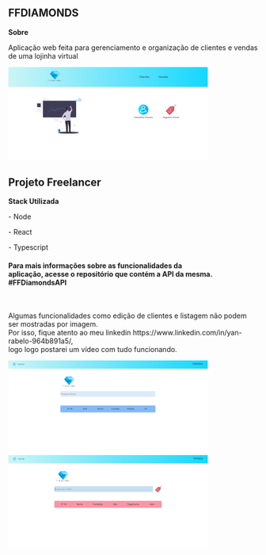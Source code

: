 <h2>FFDIAMONDS</h2>

<strong>Sobre</strong>
<p>Aplicação web feita para gerenciamento e organização de clientes e vendas de uma lojinha virtual</p>

<img src = 'src/assets/homeDiamonds.png' width = '80%' height = '45%' />

<h2>Projeto Freelancer</h2>

<strong>Stack Utilizada</strong>

<p>- Node</p>
<p>- React</p>
<p>- Typescript</p>

<h4>Para mais informações sobre as funcionalidades da <br>aplicação, acesse o repositório que contém a API da mesma. #FFDiamondsAPI</h4>
<br>

<p>
Algumas funcionalidades como edição de clientes e listagem não podem ser mostradas por imagem.<br>
Por isso, fique atento ao meu linkedin https://www.linkedin.com/in/yan-rabelo-964b891a5/, <br> logo logo postarei um vídeo com tudo funcionando.
</p>

<img src = 'src/assets/clientsdiamonds.png' width = '80%' height = '45%' style = "margin-top:'15px';" />

<img src = 'src/assets/salesdiamonds.png' width = '80%' height = '45%' />

